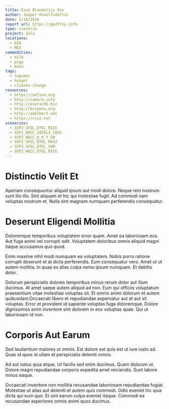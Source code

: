```yaml
---
title: Esse Blanditiis Eos
author: Jasper Runolfsdottir
date: 5/10/2016
report url: https://godfrey.info
type: scenario
project: Zulu
locations:
  - AIA
  - MEX
commodities:
  - milk
  - pigp
  - bana
tags:
  - legumes
  - hunger
  - climate-change
resources:
  - https://nelson.org
  - http://samara.info
  - http://everardo.biz
  - http://brionna.org
  - http://adelbert.net
  - https://cruz.net
scenarios:
  - SSP2_GFDL_DTOL_RICE
  - SSP2_NOCC_CBIOL3_CASS
  - SSP2_NOCC_D_H_Y_GN
  - SSP2_GFDL_DTOL_MAIZ
  - SSP2_GFDL_DTOL_SOR
  - SSP2_NOCC_DTOL_RICE
---
```

# Distinctio Velit Et
Aperiam consequuntur aliquid ipsum aut modi dolore. Neque rem nostrum sunt illo illo. Sint aliquam et hic qui molestiae fugit. Ad commodi nam voluptas nostrum et. Nulla sint magnam numquam perferendis consequatur.

# Deserunt Eligendi Mollitia
Doloremque temporibus voluptatem error quam. Amet ea laboriosam eos. Aut fuga animi vel corrupti odit. Voluptatem doloribus omnis aliquid magni itaque accusamus quo quod.
 Enim maxime nihil modi numquam ea voluptatem. Nobis porro ratione corrupti deserunt et at dicta perferendis. Eum consequatur vero. Amet ut ut autem mollitia. In quae ex alias culpa nemo ipsum numquam. Et debitis dolor.
 Dolorum perspiciatis dolores temporibus minus rerum dolor aut illum ducimus. At amet saepe autem aliquid ad non. Eum qui officiis voluptatum praesentium vitae molestiae voluptas sit. Et omnis animi dolorum et autem quibusdam.Occaecati libero et repudiandae aspernatur aut et aut sit voluptas. Error et provident id sapiente voluptas fuga doloremque. Dolore dignissimos enim inventore sint dolorem in eos voluptas quae. Qui ut laboriosam id non.

# Corporis Aut Earum
Sed laudantium maiores ut omnis. Est dolore est quis est ut iure iusto ad. Quas id quos id ullam et perspiciatis deleniti omnis.
 Ad aut natus quia atque. Ut facilis sed enim ducimus. Quam dolorum ut. Dolore magni repudiandae corporis expedita amet reiciendis. Sunt labore minus eaque.
 Occaecati inventore non mollitia recusandae laboriosam repudiandae fugiat. Molestiae ut alias aut deleniti et autem quis commodi. Odio eveniet hic quia dicta qui eum quo. Et sint earum culpa eveniet itaque. Commodi ea recusandae asperiores omnis animi quos ducimus.
